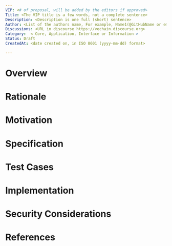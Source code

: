 ```yaml
---
VIP: <# of proposal, will be added by the editors if approved>
Title: <The VIP title is a few words, not a complete sentence>
Description: <Description is one full (short) sentence>
Author: <List of the authors name, For example, Name1(@GitHubName or email address), Name2(@GitHubName or email address)>
Discussions: <URL in discourse https://vechain.discourse.org>
Category:  < Core, Application, Interface or Information >
Status: Draft
CreatedAt: <date created on, in ISO 8601 (yyyy-mm-dd) format>

---
```


# Overview

<!--   
  The Overview is a multi-sentence (short paragraph) technical summary of the issue being addressed. This should be a very terse and human-readable version of the specification section. Someone should be able to read only the abstract to get the gist of what this specification does.
  TODO: Remove this comment before submitting 
-->

  
# Rationale

<!--

  The rationale fleshes out the specification by describing what motivated the design and why particular design decisions were made. It should describe alternate designs that were considered and related work, e.g. how the feature is supported in other languages.
  The current placeholder is acceptable for a draft.
  TODO: Remove this comment before submitting
-->
  
# Motivation

<!--
  This section is optional.
  The motivation section should include a description of any nontrivial problems the VIP solves. It should not describe how the VIP solves those problems, unless it is not immediately obvious. It should not describe why the VIP should be made into a standard, unless it is not immediately obvious.
  With a few exceptions, external links are not allowed. If you feel that a particular resource would demonstrate a compelling case for your VIP, then save it as a printer-friendly PDF, put it in the assets folder, and link to that copy.
  TODO: Remove this comment before submitting
-->
  
# Specification
  
<!--
  The Specification section should describe the syntax and semantics of any new feature. The specification should be detailed enough to allow competing, interoperable implementations.
  TODO: Remove this comment before submitting
-->

# Test Cases
  
<!--
  This section is optional for non-Core VIPs.

  The Test Cases section should include expected input/output pairs, but may include a succinct set of executable tests. It should not include project build files. No new requirements may be be introduced here (meaning an implementation following only the Specification section should pass all tests here.)
  If the test suite is too large to reasonably be included inline, then consider adding it as one or more files in `../assets/vip-####/`. External links will not be allowed

  TODO: Remove this comment before submitting
-->
  
# Implementation
  
<!--
  This section is optional.

  The Reference Implementation section should include a minimal implementation that assists in understanding or implementing this specification. It should not include project build files. The reference implementation is not a replacement for the Specification section, and the proposal should still be understandable without it.
  If the reference implementation is too large to reasonably be included inline, then consider adding it as one or more files in `../assets/vip-####/`. External links will not be allowed.

  TODO: Remove this comment before submitting
-->
  
# Security Considerations

<!--
  All VIPs must contain a section that discusses the security implications/considerations relevant to the proposed change. Include information that might be important for security discussions, surfaces risks and can be used throughout the life cycle of the proposal. For example, include security-relevant design decisions, concerns, important discussions, implementation-specific guidance and pitfalls, an outline of threats and risks and how they are being addressed. VIP submissions missing the "Security Considerations" section will be rejected. An VIP cannot proceed to status "Final" without a Security Considerations discussion deemed sufficient by the reviewers.

  The current placeholder is acceptable for a draft.

  TODO: Remove this comment before submitting
-->

# References
